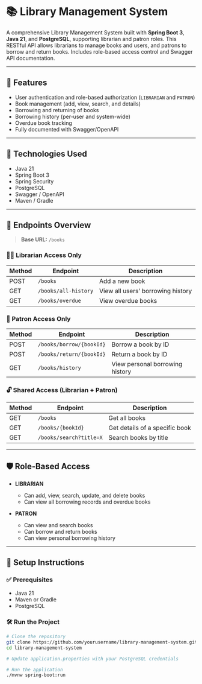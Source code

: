 # 📚 Library Management System

A comprehensive Library Management System built with **Spring Boot 3**, **Java 21**, and **PostgreSQL**, supporting librarian and patron roles. This RESTful API allows librarians to manage books and users, and patrons to borrow and return books. Includes role-based access control and Swagger API documentation.

---

## 🚀 Features

- User authentication and role-based authorization (`LIBRARIAN` and `PATRON`)
- Book management (add, view, search, and details)
- Borrowing and returning of books
- Borrowing history (per-user and system-wide)
- Overdue book tracking
- Fully documented with Swagger/OpenAPI

---

## 🔧 Technologies Used

- Java 21
- Spring Boot 3
- Spring Security
- PostgreSQL
- Swagger / OpenAPI
- Maven / Gradle

---

## 📁 Endpoints Overview

> **Base URL:** `/books`

### 🧑‍🏫 Librarian Access Only

| Method | Endpoint              | Description                      |
|--------|-----------------------|----------------------------------|
| POST   | `/books`              | Add a new book                   |
| GET    | `/books/all-history`  | View all users' borrowing history |
| GET    | `/books/overdue`      | View overdue books               |

### 👤 Patron Access Only

| Method | Endpoint                 | Description              |
|--------|--------------------------|--------------------------|
| POST   | `/books/borrow/{bookId}` | Borrow a book by ID      |
| POST   | `/books/return/{bookId}` | Return a book by ID      |
| GET    | `/books/history`         | View personal borrowing history |

### 🔓 Shared Access (Librarian + Patron)

| Method | Endpoint                | Description                     |
|--------|-------------------------|---------------------------------|
| GET    | `/books`                | Get all books                   |
| GET    | `/books/{bookId}`       | Get details of a specific book |
| GET    | `/books/search?title=X` | Search books by title           |

---

## 🛡️ Role-Based Access

- **LIBRARIAN**
  - Can add, view, search, update, and delete books
  - Can view all borrowing records and overdue books

- **PATRON**
  - Can view and search books
  - Can borrow and return books
  - Can view personal borrowing history

---

## 🔗 Setup Instructions

### ✅ Prerequisites

- Java 21
- Maven or Gradle
- PostgreSQL

### 🛠️ Run the Project

```bash
# Clone the repository
git clone https://github.com/yourusername/library-management-system.git
cd library-management-system

# Update application.properties with your PostgreSQL credentials

# Run the application
./mvnw spring-boot:run
